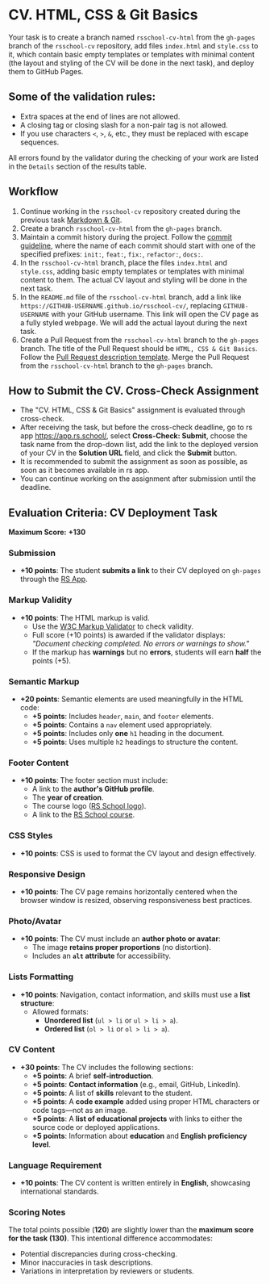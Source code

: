 # CV. HTML, CSS & Git Basics

Your task is to create a branch named `rsschool-cv-html` from the `gh-pages` branch of the `rsschool-cv` repository, 
add files `index.html` and `style.css` to it, which contain basic empty templates or templates with minimal content 
(the layout and styling of the CV will be done in the next task), and deploy them to GitHub Pages.


## Some of the validation rules:

- Extra spaces at the end of lines are not allowed.
- A closing tag or closing slash for a non-pair tag is not allowed.
- If you use characters `<`, `>`, `&`, etc., they must be replaced with escape sequences.

All errors found by the validator during the checking of your work are listed in the `Details` section of the results table.

## Workflow

1. Continue working in the `rsschool-cv` repository created during the previous task [Markdown & Git](git-markdown.md).
2. Create a branch `rsschool-cv-html` from the `gh-pages` branch.
3. Maintain a commit history during the project. Follow the [commit guideline](https://docs.rs.school/#/en/git-convention), where the name of each commit should start with one of the specified prefixes: `init:`, `feat:`, `fix:`, `refactor:`, `docs:`.
4. In the `rsschool-cv-html` branch, place the files `index.html` and `style.css`, adding basic empty templates or templates with minimal content to them. The actual CV layout and styling will be done in the next task.
5. In the `README.md` file of the `rsschool-cv-html` branch, add a link like `https://GITHUB-USERNAME.github.io/rsschool-cv/`, replacing `GITHUB-USERNAME` with your GitHub username. This link will open the CV page as a fully styled webpage. We will add the actual layout during the next task.
6. Create a Pull Request from the `rsschool-cv-html` branch to the `gh-pages` branch. The title of the Pull Request should be `HTML, CSS & Git Basics`. Follow the [Pull Request description template](https://docs.rs.school/#/en/pull-request-review-process?id=Требования-к-pull-request-pr). Merge the Pull Request from the `rsschool-cv-html` branch to the `gh-pages` branch.

## How to Submit the CV. Cross-Check Assignment

- The "CV. HTML, CSS & Git Basics" assignment is evaluated through cross-check.
- After receiving the task, but before the cross-check deadline, go to rs app https://app.rs.school/, 
select **Cross-Check: Submit**, choose the task name from the drop-down list, add the link to the deployed version 
of your CV in the **Solution URL** field, and click the **Submit** button.
- It is recommended to submit the assignment as soon as possible, as soon as it becomes available in rs app.
- You can continue working on the assignment after submission until the deadline.

## Evaluation Criteria: CV Deployment Task

**Maximum Score:** **+130**

### Submission
- **+10 points**: The student **submits a link** to their CV deployed on `gh-pages` through the [RS App](https://app.rs.school/course/student/cross-check-submit).

### Markup Validity
- **+10 points**: The HTML markup is valid.
    - Use the [W3C Markup Validator](https://validator.w3.org/) to check validity.
    - Full score (+10 points) is awarded if the validator displays:  
      *"Document checking completed. No errors or warnings to show."*
    - If the markup has **warnings** but no **errors**, students will earn **half** the points (+5).

### Semantic Markup
- **+20 points**: Semantic elements are used meaningfully in the HTML code:
    - **+5 points**: Includes `header`, `main`, and `footer` elements.
    - **+5 points**: Contains a `nav` element used appropriately.
    - **+5 points**: Includes only **one** `h1` heading in the document.
    - **+5 points**: Uses multiple `h2` headings to structure the content.

### Footer Content
- **+10 points**: The footer section must include:
    - A link to the **author's GitHub profile**.
    - The **year of creation**.
    - The course logo ([RS School logo](../images/rs-school-logo.svg)).
    - A link to the [RS School course](https://rs.school/courses/short-track).

### CSS Styles
- **+10 points**: CSS is used to format the CV layout and design effectively.

### Responsive Design
- **+10 points**: The CV page remains horizontally centered when the browser window is resized, observing responsiveness best practices.

### Photo/Avatar
- **+10 points**: The CV must include an **author photo or avatar**:
    - The image **retains proper proportions** (no distortion).
    - Includes an **`alt` attribute** for accessibility.

### Lists Formatting
- **+10 points**: Navigation, contact information, and skills must use a **list structure**:
    - Allowed formats:
        - **Unordered list** (`ul > li` or `ul > li > a`).
        - **Ordered list** (`ol > li` or `ol > li > a`).

### CV Content
- **+30 points**: The CV includes the following sections:
    - **+5 points**: A brief **self-introduction**.
    - **+5 points**: **Contact information** (e.g., email, GitHub, LinkedIn).
    - **+5 points**: A list of **skills** relevant to the student.
    - **+5 points**: A **code example** added using proper HTML characters or code tags—not as an image.
    - **+5 points**: A **list of educational projects** with links to either the source code or deployed applications.
    - **+5 points**: Information about **education** and **English proficiency level**.

### Language Requirement
- **+10 points**: The CV content is written entirely in **English**, showcasing international standards.

### Scoring Notes
The total points possible (**120**) are slightly lower than the **maximum score for the task (130)**. This intentional difference accommodates:
- Potential discrepancies during cross-checking.
- Minor inaccuracies in task descriptions.
- Variations in interpretation by reviewers or students.
